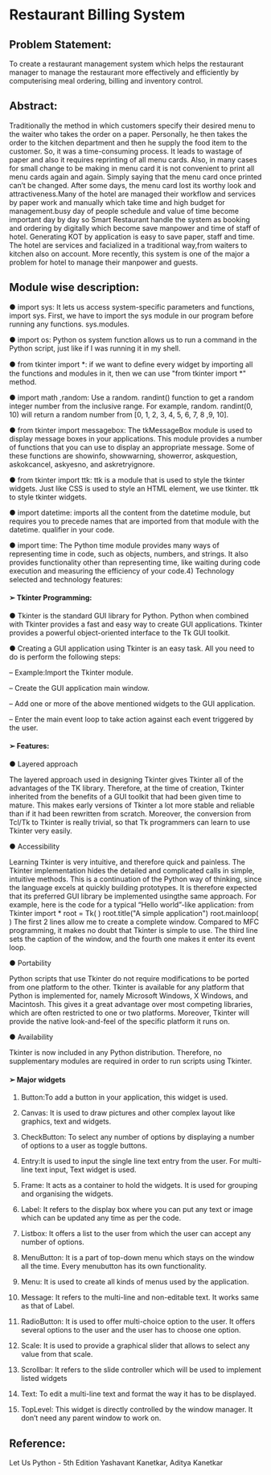 # Restaurant Billing System

##   Problem Statement:
To create a restaurant management system which helps the 
restaurant manager to manage the restaurant more effectively and 
efficiently by computerising meal ordering, billing and inventory 
control.

##   Abstract:
Traditionally the method in which customers specify their desired 
menu to the waiter who takes the order on a paper. Personally, he 
then takes the order to the kitchen department and then he supply the food item to the customer. So, it was a time-consuming process. It leads to wastage of paper and also it requires reprinting of all menu cards. Also, in many cases for small change to be making in menu card it is not convenient to print all menu cards again and again. Simply saying that the menu card once printed can’t be changed. After some days, the menu card lost its worthy look and attractiveness.Many of the hotel are managed their workflow and services by paper work and manually which take time and high budget for management.busy day of people schedule and value of time become important day by day so Smart Restaurant handle the system as booking and ordering by digitally which become save manpower and time of staff of hotel. Generating KOT by application is easy to save paper, staff and time. The hotel are services and facialized in a traditional way,from waiters to kitchen also on account. More recently, this system is one of the major a problem for hotel to manage their manpower and guests.
##   Module wise description:
● import sys: It lets us access system-specific parameters and 
functions, import sys. First, we have to import the sys module 
in our program before running any functions. sys.modules.

●  import os: Python os system function allows us to run a 
command in the Python script, just like if I was running it in 
my shell.

● from tkinter import *: if we want to deﬁne every widget by 
importing all the functions and modules in it, then we can 
use "from tkinter import *" method.

●  import math ,random: Use a random. randint() function to get 
a random integer number from the inclusive range. For 
example, random. randint(0, 10) will return a random number 
from [0, 1, 2, 3, 4, 5, 6, 7, 8 ,9, 10].

●  from tkinter import messagebox: The tkMessageBox module 
is used to display message boxes in your applications. This 
module provides a number of functions that you can use to 
display an appropriate message. Some of these functions 
are showinfo, showwarning, showerror, askquestion, 
askokcancel, askyesno, and askretryignore.

●  from tkinter import ttk: ttk is a module that is used to style the 
tkinter widgets. Just like CSS is used to style an HTML 
element, we use tkinter. ttk to style tkinter widgets.

●  import datetime: imports all the content from the datetime 
module, but requires you to precede names that are 
imported from that module with the datetime. qualifier in your 
code.

●  import time: The Python time module provides many ways of 
representing time in code, such as objects, numbers, and 
strings. It also provides functionality other than representing 
time, like waiting during code execution and measuring the 
efficiency of your code.4)   Technology selected and technology features:

#### ➢ Tkinter Programming:

●  Tkinter is the standard GUI library for Python. Python when 
combined with Tkinter provides a fast and easy way to create 
GUI applications. Tkinter provides a powerful object-oriented 
interface to the Tk GUI toolkit.

●   Creating a GUI application using Tkinter is an easy task. All 
you need to do is perform the following steps:

–  Example:Import the Tkinter module.

–  Create the GUI application main window.

–  Add one or more of the above mentioned widgets to the 
GUI application.

–  Enter the main event loop to take action against each 
event triggered by the user.

#### ➢   Features:
●    Layered approach

The layered approach used in designing Tkinter gives Tkinter 
all of the advantages of the TK library. Therefore, at the time 
of creation, Tkinter inherited from the benefits of a GUI toolkit 
that had been given time to mature. This makes early 
versions of Tkinter a lot more stable and reliable than if it had 
been rewritten from scratch. Moreover, the conversion from 
Tcl/Tk to Tkinter is really trivial, so that Tk programmers can 
learn to use Tkinter very easily.

●   Accessibility

Learning Tkinter is very intuitive, and therefore quick and 
painless. The Tkinter implementation hides the detailed and 
complicated calls in simple, intuitive methods. This is a 
continuation of the Python way of thinking, since the 
language excels at quickly building prototypes. It is therefore 
expected that its preferred GUI library be implemented usingthe same approach. For example, here is the code for a typical “Hello world”-like application:
from Tkinter import *
root = Tk( )
root.title("A simple application")
root.mainloop( )
The first 2 lines allow me to create a complete window. 
Compared to MFC programming, it makes no doubt that 
Tkinter is simple to use. The third line sets the caption of the 
window, and the fourth one makes it enter its event loop.

●   Portability

Python scripts that use Tkinter do not require modifications 
to be ported from one platform to the other. Tkinter is 
available for any platform that Python is implemented for, 
namely Microsoft Windows, X Windows, and Macintosh. This 
gives it a great advantage over most competing libraries, 
which are often restricted to one or two platforms. Moreover, 
Tkinter will provide the native look-and-feel of the specific 
platform it runs on.

●  Availability

Tkinter is now included in any Python distribution. Therefore, 
no supplementary modules are required in order to run 
scripts using Tkinter.

#### ➢ Major widgets
1. Button:To add a button in your application, this widget is used.

2. Canvas: It is used to draw pictures and other complex layout like graphics, text and widgets.

3. CheckButton: To select any number of options by displaying a number of options to a user as toggle buttons.

4. Entry:It is used to input the single line text entry from the user. For multi-line text input, Text widget is used.

5. Frame: It acts as a container to hold the widgets. It is used for grouping and organising the widgets.

6. Label: It refers to the display box where you can put any text or image which can be updated any time as per the code.

7. Listbox: It offers a list to the user from which the user can accept any number of options.

8. MenuButton: It is a part of top-down menu which stays on the window all the time. Every menubutton has its own functionality.

9. Menu: It is used to create all kinds of menus used by the application.

10.    Message: It refers to the multi-line and non-editable text. It works same as that of Label.

11. RadioButton: It is used to offer multi-choice option to the user. It offers several options to the user and the user has to choose one option.

12.    Scale: It is used to provide a graphical slider that allows to select any value from that scale.

13.    Scrollbar: It refers to the slide controller which will be used to implement listed widgets

14.    Text: To edit a multi-line text and format the way it has to be displayed.

15.    TopLevel: This widget is directly controlled by the window manager. It don’t need any parent window to work on.

##     Reference: 
Let Us Python - 5th Edition Yashavant Kanetkar, Aditya Kanetkar
